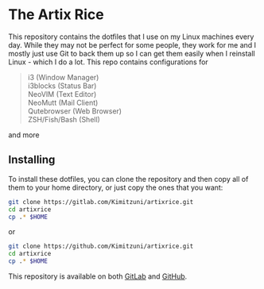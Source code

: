 # The Artix Rice
This repository contains the dotfiles that I use on my Linux machines every day. While they may not be perfect for some people, they work for me and I mostly just
use Git to back them up so I can get them easily when I reinstall Linux - which I do a lot. This repo contains configurations for

> i3 (Window Manager) \
> i3blocks (Status Bar) \
> NeoVIM (Text Editor) \
> NeoMutt (Mail Client) \
> Qutebrowser (Web Browser) \
> ZSH/Fish/Bash (Shell)

and more


## Installing
To install these dotfiles, you can clone the repository and then copy all of them to your home directory, or just copy the ones that you want:

```bash
git clone https://gitlab.com/Kimitzuni/artixrice.git
cd artixrice
cp .* $HOME
```

or
```bash
git clone https://github.com/Kimitzuni/artixrice.git
cd artixrice
cp .* $HOME
```

This repository is available on both [GitLab](https://gitlab.com/Kimitzuni/artixrice) and [GitHub](https://github.com/Kimitzuni/artixrice).
